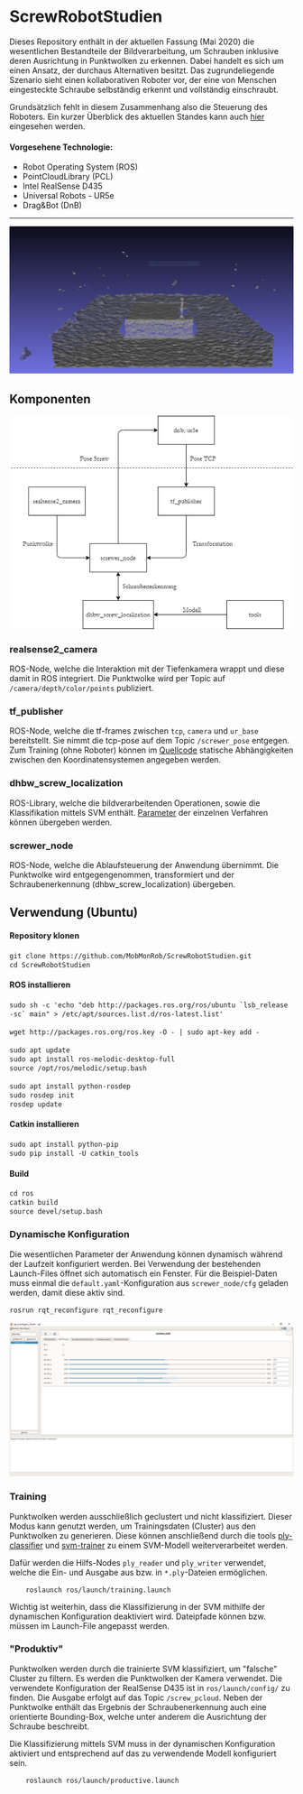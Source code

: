 # ScrewRobotStudien
Dieses Repository enthält in der aktuellen Fassung (Mai 2020) die wesentlichen Bestandteile der Bildverarbeitung, um Schrauben inklusive deren Ausrichtung in Punktwolken zu erkennen. Dabei handelt es sich um einen Ansatz, der durchaus Alternativen besitzt. Das zugrundeliegende Szenario sieht einen kollaborativen Roboter vor, der eine von Menschen eingesteckte Schraube selbständig erkennt und vollständig einschraubt.

Grundsätzlich fehlt in diesem Zusammenhang also die Steuerung des Roboters. Ein kurzer Überblick des aktuellen Standes kann auch [hier](https://github.com/MobMonRob/ScrewRobotStudien/blob/master/documentation/Stand_Mai_2020.pdf) eingesehen werden.

#### Vorgesehene Technologie:

- Robot Operating System (ROS)
- PointCloudLibrary (PCL)
- Intel RealSense D435
- Universal Robots - UR5e
- Drag&Bot (DnB)

***

![Punktwolke Eingabe](./documentation/Raw_Punktwolke.png)

## Komponenten

![Komponenten](./documentation/Komponenten.png)

### realsense2_camera
ROS-Node, welche die Interaktion mit der Tiefenkamera wrappt und diese damit in ROS integriert. Die Punktwolke wird per Topic auf `/camera/depth/color/points` publiziert.

### tf_publisher
ROS-Node, welche die tf-frames zwischen `tcp`, `camera` und `ur_base` bereitstellt. Sie nimmt die tcp-pose auf dem Topic `/screwer_pose` entgegen. Zum Training (ohne Roboter) können im [Quellcode](https://github.com/MobMonRob/ScrewRobotStudien/blob/a1514746ea81185f4cafece0692d75be886c5a28/ros/src/tf_publisher/src/tf_publisher_node.cpp#L20-L39) statische Abhängigkeiten zwischen den Koordinatensystemen angegeben werden.

### dhbw_screw_localization
ROS-Library, welche die bildverarbeitenden Operationen, sowie die Klassifikation mittels SVM enthält. [Parameter](https://github.com/MobMonRob/ScrewRobotStudien/blob/72fb01d209d6d304ddb5e8205c9e3318ea23e3c3/ros/src/dhbw_screw_localization/include/dhbw_screw_localization/PclEyeParameters.h#L57-L64) der einzelnen Verfahren können übergeben werden.

### screwer_node
ROS-Node, welche die Ablaufsteuerung der Anwendung übernimmt. Die Punktwolke wird entgegengenommen, transformiert und der Schraubenerkennung (dhbw_screw_localization) übergeben.

## Verwendung (Ubuntu)

#### Repository klonen
    git clone https://github.com/MobMonRob/ScrewRobotStudien.git
    cd ScrewRobotStudien

#### ROS installieren

    sudo sh -c 'echo "deb http://packages.ros.org/ros/ubuntu `lsb_release -sc` main" > /etc/apt/sources.list.d/ros-latest.list'
    
    wget http://packages.ros.org/ros.key -O - | sudo apt-key add -

    sudo apt update
    sudo apt install ros-melodic-desktop-full
    source /opt/ros/melodic/setup.bash

    sudo apt install python-rosdep
    sudo rosdep init
    rosdep update

#### Catkin installieren
    
    sudo apt install python-pip
    sudo pip install -U catkin_tools

#### Build

    cd ros
    catkin build
    source devel/setup.bash

    
### Dynamische Konfiguration
Die wesentlichen Parameter der Anwendung können dynamisch während der Laufzeit konfiguriert werden. Bei Verwendung der bestehenden Launch-Files öffnet sich automatisch ein Fenster. Für die Beispiel-Daten muss einmal die `default.yaml`-Konfiguration aus `screwer_node/cfg` geladen werden, damit diese aktiv sind.

    rosrun rqt_reconfigure rqt_reconfigure

![Komponenten](./documentation/Dynamische_Konfiguration.png)

### Training
Punktwolken werden ausschließlich geclustert und nicht klassifiziert. Dieser Modus kann genutzt werden, um Trainingsdaten (Cluster) aus den Punktwolken zu generieren.  Diese können anschließend durch die tools [ply-classifier](https://github.com/MobMonRob/ScrewRobotStudien/tree/master/tools/ply-classifier) und [svm-trainer](https://github.com/MobMonRob/ScrewRobotStudien/tree/master/tools/svm-trainer) zu einem SVM-Modell weiterverarbeitet werden.

Dafür werden die Hilfs-Nodes `ply_reader` und `ply_writer` verwendet, welche die Ein- und Ausgabe aus bzw. in `*.ply`-Dateien ermöglichen.

        roslaunch ros/launch/training.launch

Wichtig ist weiterhin, dass die Klassifizierung in der SVM mithilfe der dynamischen Konfiguration deaktiviert wird. Dateipfade können bzw. müssen im Launch-File angepasst werden.

### "Produktiv"
Punktwolken werden durch die trainierte SVM klassifiziert, um "falsche" Cluster zu filtern. Es werden die Punktwolken der Kamera verwendet. Die verwendete Konfiguration der RealSense D435 ist in `ros/launch/config/` zu finden. Die Ausgabe erfolgt auf das Topic `/screw_pcloud`. Neben der Punktwolke enthält das Ergebnis der Schraubenerkennung auch eine orientierte Bounding-Box, welche unter anderem die Ausrichtung der Schraube beschreibt.

Die Klassifizierung mittels SVM muss in der dynamischen Konfiguration aktiviert und entsprechend auf das zu verwendende Modell konfiguriert sein.

        roslaunch ros/launch/productive.launch
